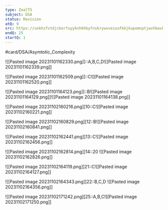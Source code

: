 ```yaml
---
type: ZealTS
subject: DSA
status: Revision
atQ: 9
src: https://uxkhzfstdjcborfuyyknhkhbyfnskrywvveioufkbjkupomnptjwvhbavkysuhi.vercel.app/solution.html?testId=62514f5e6261be9c3c5454e7&test_id=31
endQ: 25
startQ: 1
---
```

 #card/DSA/Asymtotic_Complexity 
 
![[Pasted image 20231101162330.png]]::A,B,C,D![[Pasted image 20231101162339.png]] <!--SR:!2023-11-15,5,230-->

![[Pasted image 20231101162509.png]]::C![[Pasted image 20231101162520.png]] <!--SR:!2023-11-22,15,290-->

![[Pasted image 20231101164123.png]]::B![[Pasted image 20231101164129.png]]![[Pasted image 20231101164138.png]] <!--SR:!2023-11-20,13,270-->


![[Pasted image 20231102160216.png]]10::C![[Pasted image 20231102160221.png]] <!--SR:!2023-11-18,11,270-->

![[Pasted image 20231102160829.png]]12::B![[Pasted image 20231102160841.png]] <!--SR:!2023-11-17,10,270-->

![[Pasted image 20231102162441.png]]13::C![[Pasted image 20231102162456.png]] <!--SR:!2023-11-17,10,270-->

![[Pasted image 20231102162814.png]]14::20 ![[Pasted image 20231102162826.png]] <!--SR:!2023-11-22,15,290-->

![[Pasted image 20231102164119.png]]21::C![[Pasted image 20231102164127.png]] <!--SR:!2023-11-16,9,270-->

![[Pasted image 20231102164343.png]]22::B,C,D ![[Pasted image 20231102164356.png]] <!--SR:!2023-11-21,14,290-->

![[Pasted image 20231102171242.png]]25::A,B,C![[Pasted image 20231102171250.png]] <!--SR:!2023-11-15,5,250-->

